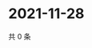 # 2021-11-28

共 0 条

<!-- BEGIN WEIBO -->
<!-- 最后更新时间 Sun Nov 28 2021 15:13:37 GMT+0800 (China Standard Time) -->

<!-- END WEIBO -->
